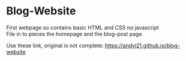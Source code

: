 # Blog-Website

First webpage so contains basic HTML and CSS no javascript  
File in to pieces the homepage and the blog-post page

Use these link, original is not complete:
https://andyj21.github.io/blog-website  
